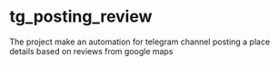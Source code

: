 # tg_posting_review
The project make an automation for telegram channel posting a place details based on reviews from google maps
